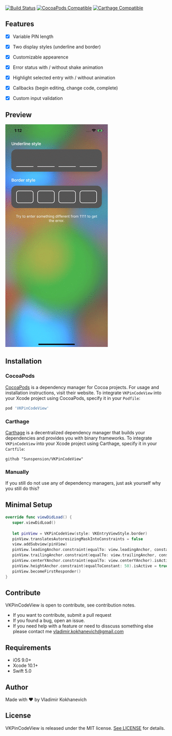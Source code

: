 [![Build Status](https://travis-ci.org/Sunspension/VKPinCodeView.svg?branch=master)](https://travis-ci.com/Sunspension/VKPinCodeView)
[![CocoaPods Compatible](https://img.shields.io/cocoapods/v/VKPinCodeView.svg)](https://img.shields.io/cocoapods/v/VKPinCodeView.svg)
[![Carthage Compatible](https://img.shields.io/badge/Carthage-compatible-4BC51D.svg?style=flat)](https://github.com/Carthage/Carthage)

## Features

- [x] Variable PIN length
- [x] Two display styles (underline and border)
- [x] Customizable appearence
- [x] Error status with / without shake animation
- [x] Highlight selected entry with / without animation
- [x] Callbacks (begin editing, change code, complete)
- [x] Custom input validation 


## Preview

![](pincode.gif)

## Installation

### CocoaPods

[CocoaPods](https://cocoapods.org) is a dependency manager for Cocoa projects. For usage and installation instructions, visit their website. To integrate `VKPinCodeView` into your Xcode project using CocoaPods, specify it in your `Podfile`:

```ruby
pod 'VKPinCodeView'
```

### Carthage

[Carthage](https://github.com/Carthage/Carthage) is a decentralized dependency manager that builds your dependencies and provides you with binary frameworks. To integrate `VKPinCodeView` into your Xcode project using Carthage, specify it in your `Cartfile`:

```ogdl
github "Sunspension/VKPinCodeView"
```

### Manually

If you still do not use any of dependency managers, just ask yourself why you still do this?


## Minimal Setup

```swift
override func viewDidLoad() {
   super.viewDidLoad()
        
   let pinView = VKPinCodeView(style: VKEntryViewStyle.border)
   pinView.translatesAutoresizingMaskIntoConstraints = false
   view.addSubview(pinView)
   pinView.leadingAnchor.constraint(equalTo: view.leadingAnchor, constant: 40).isActive = true
   pinView.trailingAnchor.constraint(equalTo: view.trailingAnchor, constant: -40).isActive = true
   pinView.centerYAnchor.constraint(equalTo: view.centerYAnchor).isActive = true
   pinView.heightAnchor.constraint(equalToConstant: 50).isActive = true
   pinView.becomeFirstResponder()
}
```

## Contribute

VKPinCodeView is open to contribute, see contribution notes.
- If you want to contribute, submit a pull request
- If you found a bug, open an issue.
- If you need help with a feature or need to disscuss something else please contact me vladimir.kokhanevich@gmail.com


## Requirements

- iOS 9.0+ 
- Xcode 10.1+
- Swift 5.0

## Author

Made with :heart: by Vladimir Kokhanevich


## License

VKPinCodeView is released under the MIT license. [See LICENSE](https://github.com/Sunspension/VKPinCodeView/blob/master/LICENSE) for details.
